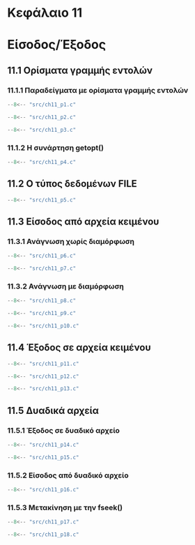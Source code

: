# Κεφάλαιο 11

<h1>Είσοδος/Έξοδος</h1>

## 11.1 Ορίσματα γραμμής εντολών

### 11.1.1 Παραδείγματα με ορίσματα γραμμής εντολών

```{.c title="ch11_p1.c" linenums="1"}
--8<-- "src/ch11_p1.c"
```

```{.c title="ch11_p2.c" linenums="1"}
--8<-- "src/ch11_p2.c"
```

```{.c title="ch11_p3.c" linenums="1"}
--8<-- "src/ch11_p3.c"
```

### 11.1.2 Η συνάρτηση getopt()

```{.c title="ch11_p4.c" linenums="1"}
--8<-- "src/ch11_p4.c"
```

## 11.2 Ο τύπος δεδομένων FILE

```{.c title="ch11_p5.c" linenums="1"}
--8<-- "src/ch11_p5.c"
```

## 11.3 Είσοδος από αρχεία κειμένου

### 11.3.1 Ανάγνωση χωρίς διαμόρφωση

```{.c title="ch11_p6.c" linenums="1"}
--8<-- "src/ch11_p6.c"
```

```{.c title="ch11_p7.c" linenums="1"}
--8<-- "src/ch11_p7.c"
```

### 11.3.2 Ανάγνωση με διαμόρφωση

```{.c title="ch11_p8.c" linenums="1"}
--8<-- "src/ch11_p8.c"
```

```{.c title="ch11_p9.c" linenums="1"}
--8<-- "src/ch11_p9.c"
```

```{.c title="ch11_p10.c" linenums="1"}
--8<-- "src/ch11_p10.c"
```

## 11.4 Έξοδος σε αρχεία κειμένου

```{.c title="ch11_p11.c" linenums="1"}
--8<-- "src/ch11_p11.c"
```

```{.c title="ch11_p12.c" linenums="1"}
--8<-- "src/ch11_p12.c"
```

```{.c title="ch11_p13.c" linenums="1"}
--8<-- "src/ch11_p13.c"
```

## 11.5 Δυαδικά αρχεία

### 11.5.1 Έξοδος σε δυαδικό αρχείο

```{.c title="ch11_p14.c" linenums="1"}
--8<-- "src/ch11_p14.c"
```

```{.c title="ch11_p15.c" linenums="1"}
--8<-- "src/ch11_p15.c"
```

### 11.5.2 Είσοδος από δυαδικό αρχείο

```{.c title="ch11_p16.c" linenums="1"}
--8<-- "src/ch11_p16.c"
```

### 11.5.3 Μετακίνηση με την fseek()

```{.c title="ch11_p17.c" linenums="1"}
--8<-- "src/ch11_p17.c"
```

```{.c title="ch11_p18.c" linenums="1"}
--8<-- "src/ch11_p18.c"
```

<!-- ## 11.6 Ασκήσεις

***Άσκηση 1***
```{.c title="ch11_e1.c" linenums="1"}
--8<-- "src/ch11_e1.c"
```

***Άσκηση 2***
```{.c title="ch11_e2.c" linenums="1"}
--8<-- "src/ch11_e2.c"
```

***Άσκηση 3***
```{.c title="ch11_e3.c" linenums="1"}
--8<-- "src/ch11_e3.c"
```

***Άσκηση 4***
```{.c title="ch11_e4.c" linenums="1"}
--8<-- "src/ch11_e4.c"
``` -->
